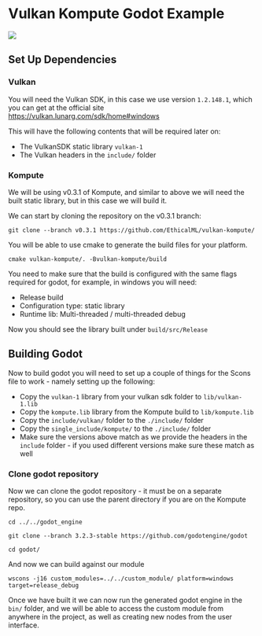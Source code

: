 # Vulkan Kompute Godot Example

![](../../docs/images/kompute-godot-4.gif)

## Set Up Dependencies

### Vulkan

You will need the Vulkan SDK, in this case we use version `1.2.148.1`, which you can get at the official site https://vulkan.lunarg.com/sdk/home#windows

This will have the following contents that will be required later on:

* The VulkanSDK static library `vulkan-1`
* The Vulkan headers in the `include/` folder

### Kompute

We will be using v0.3.1 of Kompute, and similar to above we will need the built static library, but in this case we will build it.

We can start by cloning the repository on the v0.3.1 branch:

```
git clone --branch v0.3.1 https://github.com/EthicalML/vulkan-kompute/
```

You will be able to use cmake to generate the build files for your platform.

```
cmake vulkan-kompute/. -Bvulkan-kompute/build
```

You need to make sure that the build is configured with the same flags required for godot, for example, in windows you will need:

* Release build
* Configuration type: static library
* Runtime lib: Multi-threaded / multi-threaded debug

Now you should see the library built under `build/src/Release`

## Building Godot

Now to build godot you will need to set up a couple of things for the Scons file to work - namely setting up the following:

* Copy the `vulkan-1` library from your vulkan sdk folder to `lib/vulkan-1.lib`
* Copy the `kompute.lib` library from the Kompute build to `lib/kompute.lib`
* Copy the `include/vulkan/` folder to the `./include/` folder
* Copy the `single_include/kompute/` to the `./include/` folder
* Make sure the versions above match as we provide the headers in the `include` folder - if you used different versions make sure these match as well

### Clone godot repository

Now we can clone the godot repository - it must be on a separate repository, so you can use the parent directory if you are on the Kompute repo.

```
cd ../../godot_engine

git clone --branch 3.2.3-stable https://github.com/godotengine/godot

cd godot/
```

And now we can build against our module

```
wscons -j16 custom_modules=../../custom_module/ platform=windows target=release_debug
```

Once we have built it we can now run the generated godot engine in the `bin/` folder, and we will be able to access the custom module from anywhere in the project, as well as creating new nodes from the user interface.



